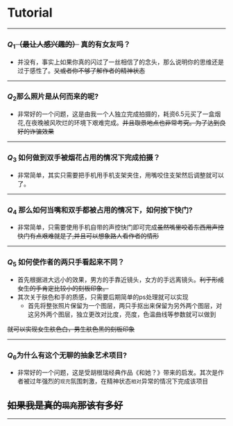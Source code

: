 # Tutorial
---
### $Q_1$~~（最让人感兴趣的）~~ 真的有女友吗？

- 并没有，事实上如果你真的闪过了一丝相信了的念头，那么说明你的思维还是过于感性了。~~又或者你不够了解作者的精神状态~~
---
### $Q_2$那么照片是从何而来的呢?
- 非常好的一个问题，这是由我一个人独立完成拍摄的，耗资6.5元买了一盒烟花,在夜晚被风吹烂的环境下艰难完成。~~并且取景地点也非常考究。为了达到良好的诈骗效果~~
---
### $Q_3$ 如何做到双手被烟花占用的情况下完成拍摄？
- 非常简单，其实只需要把手机用手机支架夹住，用嘴咬住支架然后调整就可以了。
---
### $Q_4$ 那么如何当嘴和双手都被占用的情况下，如何按下快门?
- 非常简单，只需要使用手机自带的声控快门即可完成~~虽然嘴里咬着东西用声控快门有点艰难就是了,并且可以想象路人看作者的情形~~
---
### $Q_5$ 如何使作者的两只手看起来不同？
- 首先根据进大远小的效果，男方的手靠近镜头，女方的手远离镜头。~~利于形成女生的手肯定比较小的刻板印象。~~
- 其次关于肤色和手的质感，只需要后期简单的ps处理就可以实现
  - 首先将整张照片保留为一个图层，两只手抠出来保留为另外两个图层，对这另外两个图层，独立更改对比度，亮度，色温曲线等参数就可以做到

~~就可以实现女生肤色白，男生肤色黑的刻板印象~~

---
### $Q_6$为什么有这个无聊的抽象艺术项目?
- 非常好的一个问题，这是受胡根瑞经典作品《和她？》带来的启发。其次是作者被过年强烈的`现充`氛围刺激，在精神状态`相对`异常的情况下完成该项目

## ~~如果我是真的`现充`那该有多好~~
---
